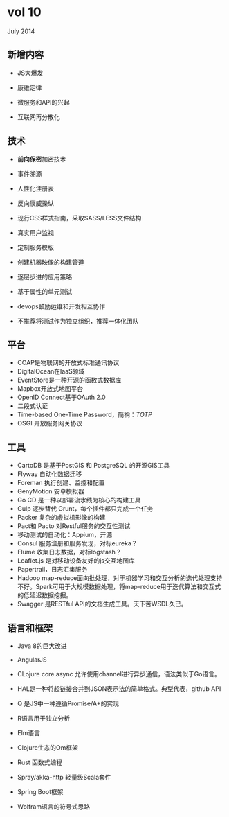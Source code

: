 # vol 10

July 2014

## 新增内容

- JS大爆发

- 康维定律
- 微服务和API的兴起
- 互联网再分散化

## 技术

- **前向保密**加密技术

- 事件溯源

- 人性化注册表

- 反向康威操纵

- 现行CSS样式指南，采取SASS/LESS文件结构

- 真实用户监视

- 定制服务模版

- 创建机器映像的构建管道

- 逐层步进的应用策略

- 基于属性的单元测试

- devops鼓励运维和开发相互协作

- 不推荐将测试作为独立组织，推荐一体化团队

  

## 平台

- COAP是物联网的开放式标准通讯协议
- DigitalOcean在IaaS领域
- EventStore是一种开源的函数式数据库
- Mapbox开放式地图平台
- OpenID Connect基于OAuth 2.0
- 二段式认证
- Time-based One-Time Password，簡稱：*TOTP*
- OSGI 开放服务网关协议



## 工具

- CartoDB 是基于PostGIS 和 PostgreSQL 的开源GIS工具
- Flyway 自动化数据迁移
- Foreman 执行创建、监控和配置
- GenyMotion 安卓模拟器
- Go CD 是一种以部署流水线为核心的构建工具
- Gulp 逐步替代 Grunt，每个插件都只完成一个任务
- Packer 复杂的虚拟机影像的构建
- Pact和 Pacto 对Restful服务的交互性测试
- 移动测试的自动化：Appium，开源
- Consul 服务注册和服务发现，对标eureka？
- Flume 收集日志数据，对标logstash？
- Leaflet.js 是对移动设备友好的js交互地图库
- Papertrail，日志汇集服务
- Hadoop map-reduce面向批处理，对于机器学习和交互分析的迭代处理支持不好。Spark可用于大规模数据处理，将map-reduce用于迭代算法和交互式的低延迟数据挖掘。
- Swagger 是RESTful API的文档生成工具。天下苦WSDL久已。

## 语言和框架

- Java 8的巨大改进
- AngularJS
- CLojure core.async 允许使用channel进行异步通信，语法类似于Go语言。
- HAL是一种将超链接合并到JSON表示法的简单格式。典型代表，github API

- Q 是JS中一种遵循Promise/A+的实现
- R语言用于独立分析
- Elm语言
- Clojure生态的Om框架
- Rust 函数式编程
- Spray/akka-http 轻量级Scala套件
- Spring Boot框架
- Wolfram语言的符号式思路

